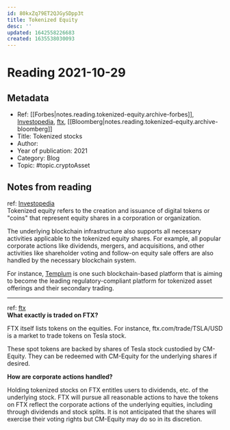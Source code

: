 ```yaml
---
id: 80kxZq79ET2QJGySDpp3t
title: Tokenized Equity
desc: ''
updated: 1642558226683
created: 1635538030093
---
```

# Reading 2021-10-29

## Metadata

- Ref: [[Forbes|notes.reading.tokenized-equity.archive-forbes]], [Investopedia](https://www.investopedia.com/terms/t/tokenized-equity.asp), [ftx](https://help.ftx.com/hc/en-us/articles/360051229472-Tokenized-Stocks), [[Bloomberg|notes.reading.tokenized-equity.archive-bloomberg]]
- Title: Tokenized stocks
- Author: 
- Year of publication: 2021
- Category: Blog
- Topic: #topic.cryptoAsset

## Notes from reading

ref: [Investopedia](https://www.investopedia.com/terms/t/tokenized-equity.asp)  
Tokenized equity refers to the creation and issuance of digital tokens or "coins" that represent equity shares in a corporation or organization.

The underlying blockchain infrastructure also supports all necessary activities applicable to the tokenized equity shares. For example, all popular corporate actions like dividends, mergers, and acquisitions, and other activities like shareholder voting and follow-on equity sale offers are also handled by the necessary blockchain system.

For instance, [Templum](https://www.templuminc.com/) is one such blockchain-based platform that is aiming to become the leading regulatory-compliant platform for tokenized asset offerings and their secondary trading.

---
ref: [ftx](https://help.ftx.com/hc/en-us/articles/360051229472-Tokenized-Stocks)  
**What exactly is traded on FTX?**

FTX itself lists tokens on the equities.  For instance, ftx.com/trade/TSLA/USD is a market to trade tokens on Tesla stock.

These spot tokens are backed by shares of Tesla stock custodied by CM-Equity.  They can be redeemed with CM-Equity for the underlying shares if desired.

**How are corporate actions handled?**

Holding tokenized stocks on FTX entitles users to dividends, etc. of the underlying stock.  FTX will pursue all reasonable actions to have the tokens on FTX reflect the corporate actions of the underlying equities, including through dividends and stock splits.  It is not anticipated that the shares will exercise their voting rights but CM-Equity may do so in its discretion.
